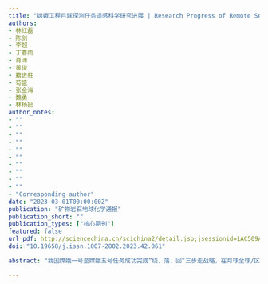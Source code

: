 ```yaml
---
title: "嫦娥工程月球探测任务遥感科学研究进展 | Research Progress of Remote Sensing for the Chang'E Lunar Exploration Mission"
authors:
- 林红磊
- 陈剑
- 李超
- 丁春雨
- 肖潇
- 黄俊
- 籍进柱
- 芶盛
- 张金海
- 魏勇
- 林杨挺
author_notes:
- ""
- ""
- ""
- ""
- ""
- ""
- ""
- ""
- ""
- ""
- "Corresponding author"
date: "2023-03-01T00:00:00Z"
publication: "矿物岩石地球化学通报"
publication_short: ""
publication_types: ["核心期刊"]
featured: false
url_pdf: http://sciencechina.cn/scichina2/detail.jsp;jsessionid=1AC509A6CF2A785EF4B466BD306933F3?detailType=1&internal_id=7522539&CID=1593dba99ae84d5884e5e58f89618f51
doi: "10.19658/j.issn.1007-2802.2023.42.061"

abstract: "我国嫦娥一号至嫦娥五号任务成功完成“绕、落、回”三步走战略，在月球全球/区域尺度、月表原位尺度及样品微观尺度取得系列成果：1）基于多源遥感数据构建了全月球物理场模型，揭示月球热演化阶段性特征；2）利用高分辨率影像与雷达数据识别出嫦娥四号着陆区40米深度内三层月壤结构，发现22亿年前火山活动证据；3）嫦娥五号光谱数据反演获得采样区平均67 ppm水含量，刷新月球中纬度水文认知。本文系统梳理嫦娥工程在月表物性、形貌结构、物质组成及浅层构造的遥感突破，并展望未来月球基地选址探测中多源遥感协同技术路线。"

---
```


